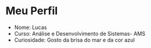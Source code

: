 # Meu Perfil

- Nome: Lucas
- Curso: Análise e Desenvolvimento de Sistemas- AMS
- Curiosidade: Gosto da brisa do mar  e da cor azul

